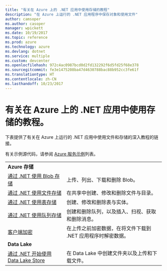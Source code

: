 ```yaml
---
title: "有关在 Azure 上的 .NET 应用中使用存储的教程"
description: "在 Azure 上运行的 .NET 应用程序中保存对象和使用文件"
author: camsoper
ms.author: casoper
manager: wpickett
ms.date: 10/19/2017
ms.topic: reference
ms.prod: azure
ms.technology: azure
ms.devlang: dotnet
ms.service: multiple
ms.custom: devcenter
ms.openlocfilehash: 972c4ac0987bcd0d2fd132292f6d5fd25f68e378
ms.sourcegitcommit: fe3e1475208ba47d4630788bac88b952cc3fe61f
ms.translationtype: HT
ms.contentlocale: zh-CN
ms.lasthandoff: 10/23/2017
---
```

# <a name="tutorials-for-working-with-storage-in-your-net-apps-on-azure"></a>有关在 Azure 上的 .NET 应用中使用存储的教程。

下表提供了有关在 Azure 上运行的 .NET 应用中使用文件和存储的深入教程的链接。

有关示例源代码，请参阅 [Azure 服务示例](https://azure.microsoft.com/resources/samples/?platform=dotnet)列表。

| | |
|---|---|
| **Azure 存储** ||
| [通过 .NET 使用 Blob 存储][1] | 上传、列出、下载和删除 Blob。 |
| [通过 .NET 使用文件存储][4] | 在共享中创建、修改和删除文件与目录。 | 
| [通过 .NET 使用表存储][3] | 创建、修改和删除表与实体。 |
| [通过 .NET 使用队列存储][2] | 创建和删除队列，以及插入、扫视、获取和删除消息。 |
| [客户端加密][5] | 在上传之前加密数据，在将文件下载到 .NET 应用程序时解密数据。 
|**Data Lake**||
| [通过 .NET 开始使用 Data Lake Store][6] | 在 Data Lake 中创建文件夹以及上传和下载文件。 | 

[1]: /azure/storage/storage-dotnet-how-to-use-blobs
[2]: /azure/storage/storage-dotnet-how-to-use-queues
[3]: /azure/storage/storage-dotnet-how-to-use-tables
[4]: /azure/storage/storage-dotnet-how-to-use-files
[5]: /azure/storage/storage-client-side-encryption
[6]: /azure/data-lake-store/data-lake-store-get-started-net-sdk